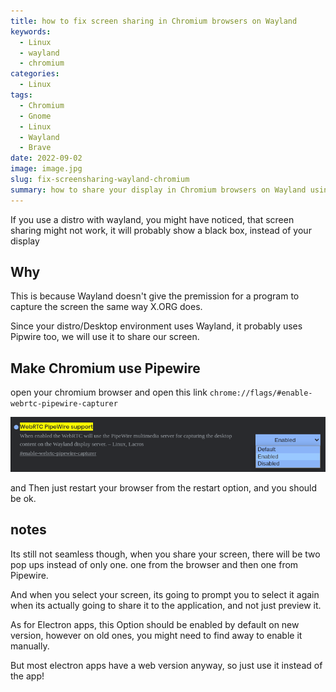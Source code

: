 ```yaml
---
title: how to fix screen sharing in Chromium browsers on Wayland
keywords:
  - Linux
  - wayland
  - chromium
categories:
  - Linux
tags:
  - Chromium
  - Gnome
  - Linux
  - Wayland
  - Brave
date: 2022-09-02
image: image.jpg
slug: fix-screensharing-wayland-chromium
summary: how to share your display in Chromium browsers on Wayland using Pipewire
---
```


If you use a distro with wayland, you might have noticed, that screen sharing might not work, it will probably show a black box, instead of your display

## Why

This is because Wayland doesn't give the premission for a program to capture the screen the same way X.ORG does.

Since your distro/Desktop environment uses Wayland, it probably uses Pipwire too, we will use it to share our screen.

## Make Chromium use Pipewire
open your chromium browser and open this link `chrome://flags/#enable-webrtc-pipewire-capturer`

![](screenshot.png)

and Then just restart your browser from the restart option, and you should be ok.

## notes

Its still not seamless though, when you share your screen, there will be two pop ups instead of only one.
one from the browser and then one from Pipewire.

And when you select your screen, its going to prompt you to select it again when its actually going to share it to the application, and not just preview it.

As for Electron apps, this Option should be enabled by default on new version, however on old ones, you might need to find away to enable it manually.

But most electron apps have a web version anyway, so just use it instead of the app!